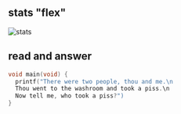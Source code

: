 ## stats "flex"
![stats](https://github-readme-stats.vercel.app/api?username=sn3w&bg_color=90,00ffff,bfff00&title_color=000&text_color=000)
## read and answer
```c
void main(void) {
  printf("There were two people, thou and me.\n
  Thou went to the washroom and took a piss.\n
  Now tell me, who took a piss?")
}
```

